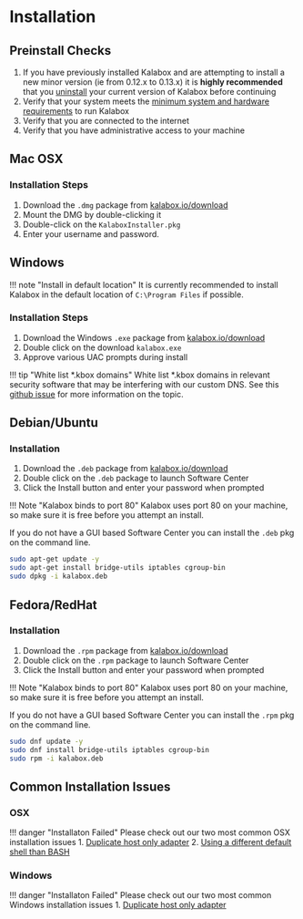 Installation
============

Preinstall Checks
-----------------

1. If you have previously installed Kalabox and are attempting to install a new minor version (ie from 0.12.x to 0.13.x) it is **highly recommended** that you [uninstall](http://docs.kalabox.io/users/uninstall/) your current version of Kalabox before continuing
2. Verify that your system meets the [minimum system and hardware requirements](http://docs.kalabox.io/general/sysreq/) to run Kalabox
3. Verify that you are connected to the internet
4. Verify that you have administrative access to your machine

Mac OSX
-------

### Installation Steps

1. Download the `.dmg` package from [kalabox.io/download](http://kalabox.io/download)
2. Mount the DMG by double-clicking it
3. Double-click on the `KalaboxInstaller.pkg`
4. Enter your username and password.

Windows
-------

!!! note "Install in default location"
    It is currently recommended to install Kalabox in the default location of `C:\Program Files` if possible.

### Installation Steps

1. Download the Windows `.exe` package from [kalabox.io/download](http://kalabox.io/download)
2. Double click on the download `kalabox.exe`
3. Approve various UAC prompts during install

!!! tip "White list *.kbox domains"
    White list *.kbox domains in relevant security software that may be interfering with our custom DNS. See this [github issue](https://github.com/kalabox/kalabox/issues/891) for more information on the topic.

Debian/Ubuntu
-------------

### Installation

1. Download the `.deb` package from [kalabox.io/download](http://kalabox.io/download)
2. Double click on the `.deb` package to launch Software Center
3. Click the Install button and enter your password when prompted

!!! Note "Kalabox binds to port 80"
    Kalabox uses port 80 on your machine, so make sure it is free before you attempt an install.

If you do not have a GUI based Software Center you can install the `.deb` pkg on the command line.

```bash
sudo apt-get update -y
sudo apt-get install bridge-utils iptables cgroup-bin
sudo dpkg -i kalabox.deb
```

Fedora/RedHat
-------------

### Installation

1. Download the `.rpm` package from [kalabox.io/download](http://kalabox.io/download)
2. Double click on the `.rpm` package to launch Software Center
3. Click the Install button and enter your password when prompted

!!! Note "Kalabox binds to port 80"
    Kalabox uses port 80 on your machine, so make sure it is free before you attempt an install.

If you do not have a GUI based Software Center you can install the `.rpm` pkg on the command line.

```bash
sudo dnf update -y
sudo dnf install bridge-utils iptables cgroup-bin
sudo rpm -i kalabox.deb
```

Common Installation Issues
--------------------------

### OSX

!!! danger "Installaton Failed"
    Please check out our two most common OSX installation issues
    1. [Duplicate host only adapter](./troubleshooting/#resolving-duplicate-host-only-adapters)
    2. [Using a different default shell than BASH](https://github.com/kalabox/kalabox/issues/1343)

### Windows

!!! danger "Installaton Failed"
    Please check out our two most common Windows installation issues
    1. [Duplicate host only adapter](./troubleshooting/#resolving-duplicate-host-only-adapters)

